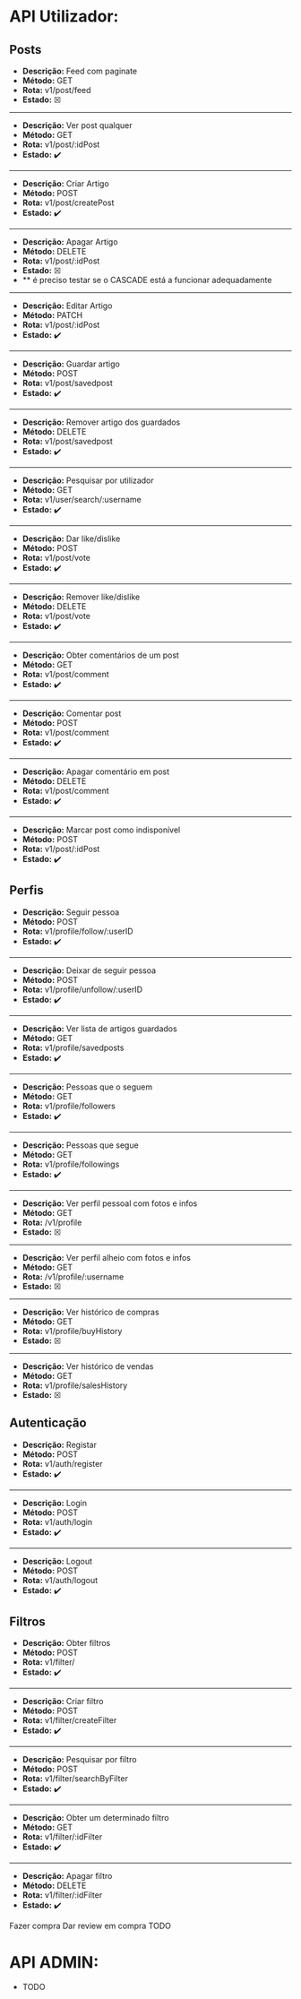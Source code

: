 # API Utilizador:

## Posts

- **Descrição:** Feed com paginate
- **Método:** GET
- **Rota:** v1/post/feed
- **Estado:** &#9746;

---

- **Descrição:** Ver post qualquer
- **Método:** GET
- **Rota:** v1/post/:idPost
- **Estado:** :heavy_check_mark:

---

- **Descrição:** Criar Artigo
- **Método:** POST
- **Rota:** v1/post/createPost
- **Estado:** :heavy_check_mark:

---

- **Descrição:** Apagar Artigo
- **Método:** DELETE
- **Rota:** v1/post/:idPost
- **Estado:** &#9746;
- ** é preciso testar se o CASCADE está a funcionar adequadamente

---

- **Descrição:** Editar Artigo
- **Método:** PATCH
- **Rota:** v1/post/:idPost
- **Estado:** :heavy_check_mark:

---

- **Descrição:** Guardar artigo
- **Método:** POST
- **Rota:** v1/post/savedpost
- **Estado:** :heavy_check_mark:

---

- **Descrição:** Remover artigo dos guardados
- **Método:** DELETE
- **Rota:** v1/post/savedpost
- **Estado:** :heavy_check_mark:

---

- **Descrição:** Pesquisar por utilizador
- **Método:** GET
- **Rota:** v1/user/search/:username
- **Estado:** :heavy_check_mark:

---

- **Descrição:** Dar like/dislike
- **Método:** POST
- **Rota:** v1/post/vote
- **Estado:** :heavy_check_mark:

---
- **Descrição:** Remover like/dislike
- **Método:** DELETE
- **Rota:** v1/post/vote
- **Estado:** :heavy_check_mark:

---

- **Descrição:** Obter comentários de um post
- **Método:** GET
- **Rota:** v1/post/comment
- **Estado:** :heavy_check_mark:

---

- **Descrição:** Comentar post
- **Método:** POST
- **Rota:** v1/post/comment
- **Estado:** :heavy_check_mark:

---

- **Descrição:** Apagar comentário em post
- **Método:** DELETE
- **Rota:** v1/post/comment
- **Estado:** :heavy_check_mark:

---

- **Descrição:** Marcar post como indisponível
- **Método:** POST
- **Rota:** v1/post/:idPost
- **Estado:** :heavy_check_mark:

## Perfis

- **Descrição:** Seguir pessoa
- **Método:** POST
- **Rota:** v1/profile/follow/:userID
- **Estado:** :heavy_check_mark:

---

- **Descrição:** Deixar de seguir pessoa
- **Método:** POST
- **Rota:** v1/profile/unfollow/:userID
- **Estado:** :heavy_check_mark:

---

- **Descrição:** Ver lista de artigos guardados
- **Método:** GET
- **Rota:** v1/profile/savedposts
- **Estado:** :heavy_check_mark:

---

- **Descrição:** Pessoas que o seguem
- **Método:** GET
- **Rota:** v1/profile/followers
- **Estado:** :heavy_check_mark:

---

- **Descrição:** Pessoas que segue
- **Método:** GET
- **Rota:** v1/profile/followings
- **Estado:** :heavy_check_mark:

---

- **Descrição:** Ver perfil pessoal com fotos e infos
- **Método:** GET
- **Rota:** /v1/profile
- **Estado:** &#9746;

---

- **Descrição:** Ver perfil alheio com fotos e infos
- **Método:** GET
- **Rota:** /v1/profile/:username
- **Estado:** &#9746;

---

- **Descrição:** Ver histórico de compras
- **Método:** GET
- **Rota:** v1/profile/buyHistory
- **Estado:** &#9746;

---

- **Descrição:** Ver histórico de vendas
- **Método:** GET
- **Rota:** v1/profile/salesHistory
- **Estado:** &#9746;

## Autenticação

- **Descrição:** Registar
- **Método:** POST
- **Rota:** v1/auth/register
- **Estado:** :heavy_check_mark:

---

- **Descrição:** Login
- **Método:** POST
- **Rota:** v1/auth/login
- **Estado:** :heavy_check_mark:

---

- **Descrição:** Logout
- **Método:** POST
- **Rota:** v1/auth/logout
- **Estado:** :heavy_check_mark:

## Filtros

- **Descrição:** Obter filtros
- **Método:** POST
- **Rota:** v1/filter/
- **Estado:** :heavy_check_mark:

---

- **Descrição:** Criar filtro
- **Método:** POST
- **Rota:** v1/filter/createFilter
- **Estado:** :heavy_check_mark:

---

- **Descrição:** Pesquisar por filtro
- **Método:** POST
- **Rota:** v1/filter/searchByFilter
- **Estado:** :heavy_check_mark:

---

- **Descrição:** Obter um determinado filtro
- **Método:** GET
- **Rota:** v1/filter/:idFilter
- **Estado:** :heavy_check_mark:

---

- **Descrição:** Apagar filtro
- **Método:** DELETE
- **Rota:** v1/filter/:idFilter
- **Estado:** :heavy_check_mark:


Fazer compra
Dar review em compra
TODO

# API ADMIN:

- TODO
